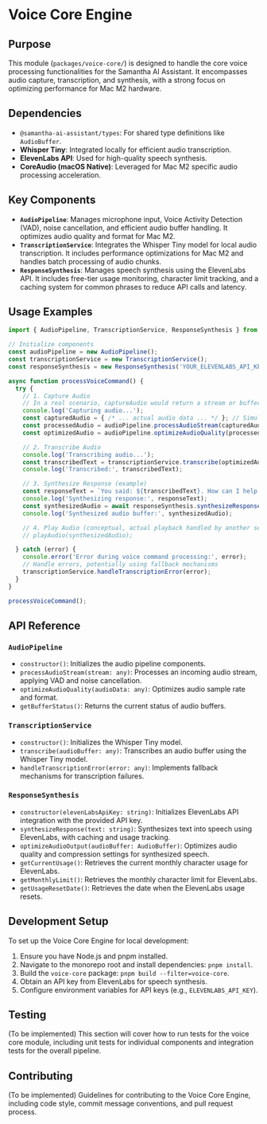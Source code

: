 # Voice Core Engine

## Purpose
This module (`packages/voice-core/`) is designed to handle the core voice processing functionalities for the Samantha AI Assistant. It encompasses audio capture, transcription, and synthesis, with a strong focus on optimizing performance for Mac M2 hardware.

## Dependencies
- `@samantha-ai-assistant/types`: For shared type definitions like `AudioBuffer`.
- **Whisper Tiny**: Integrated locally for efficient audio transcription.
- **ElevenLabs API**: Used for high-quality speech synthesis.
- **CoreAudio (macOS Native)**: Leveraged for Mac M2 specific audio processing acceleration.

## Key Components
- **`AudioPipeline`**: Manages microphone input, Voice Activity Detection (VAD), noise cancellation, and efficient audio buffer handling. It optimizes audio quality and format for Mac M2.
- **`TranscriptionService`**: Integrates the Whisper Tiny model for local audio transcription. It includes performance optimizations for Mac M2 and handles batch processing of audio chunks.
- **`ResponseSynthesis`**: Manages speech synthesis using the ElevenLabs API. It includes free-tier usage monitoring, character limit tracking, and a caching system for common phrases to reduce API calls and latency.

## Usage Examples

```typescript
import { AudioPipeline, TranscriptionService, ResponseSynthesis } from '@samantha-ai-assistant/voice-core';

// Initialize components
const audioPipeline = new AudioPipeline();
const transcriptionService = new TranscriptionService();
const responseSynthesis = new ResponseSynthesis('YOUR_ELEVENLABS_API_KEY');

async function processVoiceCommand() {
  try {
    // 1. Capture Audio
    // In a real scenario, captureAudio would return a stream or buffer
    console.log('Capturing audio...');
    const capturedAudio = { /* ... actual audio data ... */ }; // Simulate captured audio
    const processedAudio = audioPipeline.processAudioStream(capturedAudio);
    const optimizedAudio = audioPipeline.optimizeAudioQuality(processedAudio);

    // 2. Transcribe Audio
    console.log('Transcribing audio...');
    const transcribedText = transcriptionService.transcribe(optimizedAudio);
    console.log('Transcribed:', transcribedText);

    // 3. Synthesize Response (example)
    const responseText = `You said: ${transcribedText}. How can I help you further?`;
    console.log('Synthesizing response:', responseText);
    const synthesizedAudio = await responseSynthesis.synthesizeResponse(responseText);
    console.log('Synthesized audio buffer:', synthesizedAudio);

    // 4. Play Audio (conceptual, actual playback handled by another service)
    // playAudio(synthesizedAudio);

  } catch (error) {
    console.error('Error during voice command processing:', error);
    // Handle errors, potentially using fallback mechanisms
    transcriptionService.handleTranscriptionError(error);
  }
}

processVoiceCommand();
```

## API Reference

### `AudioPipeline`
- `constructor()`: Initializes the audio pipeline components.
- `processAudioStream(stream: any)`: Processes an incoming audio stream, applying VAD and noise cancellation.
- `optimizeAudioQuality(audioData: any)`: Optimizes audio sample rate and format.
- `getBufferStatus()`: Returns the current status of audio buffers.

### `TranscriptionService`
- `constructor()`: Initializes the Whisper Tiny model.
- `transcribe(audioBuffer: any)`: Transcribes an audio buffer using the Whisper Tiny model.
- `handleTranscriptionError(error: any)`: Implements fallback mechanisms for transcription failures.

### `ResponseSynthesis`
- `constructor(elevenLabsApiKey: string)`: Initializes ElevenLabs API integration with the provided API key.
- `synthesizeResponse(text: string)`: Synthesizes text into speech using ElevenLabs, with caching and usage tracking.
- `optimizeAudioOutput(audioBuffer: AudioBuffer)`: Optimizes audio quality and compression settings for synthesized speech.
- `getCurrentUsage()`: Retrieves the current monthly character usage for ElevenLabs.
- `getMonthlyLimit()`: Retrieves the monthly character limit for ElevenLabs.
- `getUsageResetDate()`: Retrieves the date when the ElevenLabs usage resets.

## Development Setup
To set up the Voice Core Engine for local development:
1. Ensure you have Node.js and pnpm installed.
2. Navigate to the monorepo root and install dependencies: `pnpm install`.
3. Build the `voice-core` package: `pnpm build --filter=voice-core`.
4. Obtain an API key from ElevenLabs for speech synthesis.
5. Configure environment variables for API keys (e.g., `ELEVENLABS_API_KEY`).

## Testing
(To be implemented) This section will cover how to run tests for the voice core module, including unit tests for individual components and integration tests for the overall pipeline.

## Contributing
(To be implemented) Guidelines for contributing to the Voice Core Engine, including code style, commit message conventions, and pull request process.